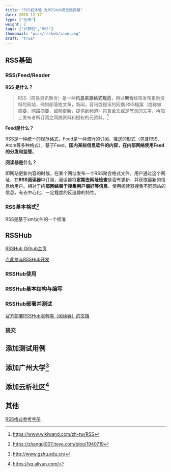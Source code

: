 ```yaml
---
title: "RSS初体验 为RSSHub项目做贡献"
date: 2018-12-17
type: ["应用"]
weight: 2
tags: ["计算机","RSS"]
thumbnail: "pics/rsshub/icon.png"
draft: "true"
---
```


## RSS基础

### RSS/Feed/Reader

**RSS 是什么？**

> RSS（简易资讯聚合）是一种**讯息来源格式规范**，用以**聚合**经常发布更新资料的网站，例如部落格文章，新闻，音讯或视讯的网摘.RSS档案（或称做摘要，网路摘要，或频更新，提供到频道）包含全文或是节录的文字，再加上发布者所订阅之网摘资料和授权的元资料。[^1]

**Feed是什么？**

RSS是一种统一的规范格式，Feed是一种流行的订阅、推送的形式（包含RSS、Atom等多种格式），基于Feed，**国内某些信息软件的内容，在内部网络使用Feed的分发和监管**。

**阅读器是什么？**

即网站更新内容的时候，在某个网址发布一个RSS聚合格式文件。用户通过这个网址，在**RSS阅读器**中订阅，阅读器将**定期去网址检查**是否有更新，并获取最新的信息给用户。相对于**内部网络善于搜集用户偏好等信息**，使用阅读器搜集不同网站的信息，有去中心化、一定程度的反追踪的特性。

### RSS基本格式[^2]

RSS是基于xml文件的一个标准






## RSSHub

[RSSHub Github主页](https://github.com/visnz/RSSHub)

[点此参与RSSHub开发](https://docs.rsshub.app/joinus/)

### RSSHub使用


### RSSHub基本结构与编写

### RSSHub部署并测试

[官方部署RSSHub服务端（阅读器）的文档](https://docs.rsshub.app/install/)

### 提交

## 添加测试用例


## 添加广州大学[^3]

## 添加云析社区[^4]





## 其他

[RSS格式参考手册](http://www.w3school.com.cn/rss/rss_reference.asp)


[^1]: https://www.wikiwand.com/zh-tw/RSS
[^2]: https://zhangqi007.iteye.com/blog/1940719
[^3]: http://www.gzhu.edu.cn/
[^4]: https://yq.aliyun.com/
